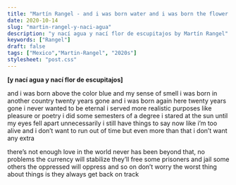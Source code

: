 ```yaml
---
title: "Martín Rangel - and i was born water and i was born the flower of loogies"
date: 2020-10-14
slug: "martin-rangel-y-naci-agua"
description: "y nací agua y nací flor de escupitajos by Martín Rangel"
keywords: ["Rangel"]
draft: false
tags: ["Mexico","Martin-Rangel", "2020s"]
stylesheet: "post.css"
---
```


**[y nací agua y nací flor de escupitajos]**

and i was born above the color blue
and my sense of smell
i was born in another country
twenty years gone
and i was born again here
twenty years gone
i never wanted to
be eternal
i served more realistic purposes
like pleasure
or poetry
i did some semesters of a degree
i stared at the sun until my eyes fell apart
unnecessarily
i still have things to say now
like i’m too alive
and i don’t want to run out of time
but even more than that i don’t want any extra

there’s not enough love in the world
never has been
beyond that, no problems
the currency will stabilize
they’ll free some prisoners and jail some others
the oppressed will oppress and so on
don’t worry
the worst thing about things is they always
get back on track
